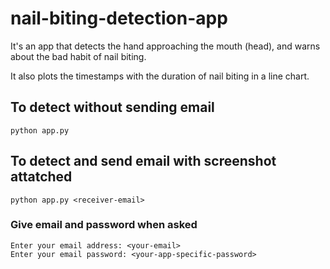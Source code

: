 # nail-biting-detection-app
It's an app that detects the hand approaching the mouth (head), and warns about the bad habit of nail biting.

It also plots the timestamps with the duration of nail biting in a line chart.

## To detect without sending email
```
python app.py
```

## To detect and send email with screenshot attatched
```
python app.py <receiver-email>
```

### Give email and password when asked
```
Enter your email address: <your-email>
Enter your email password: <your-app-specific-password>
```